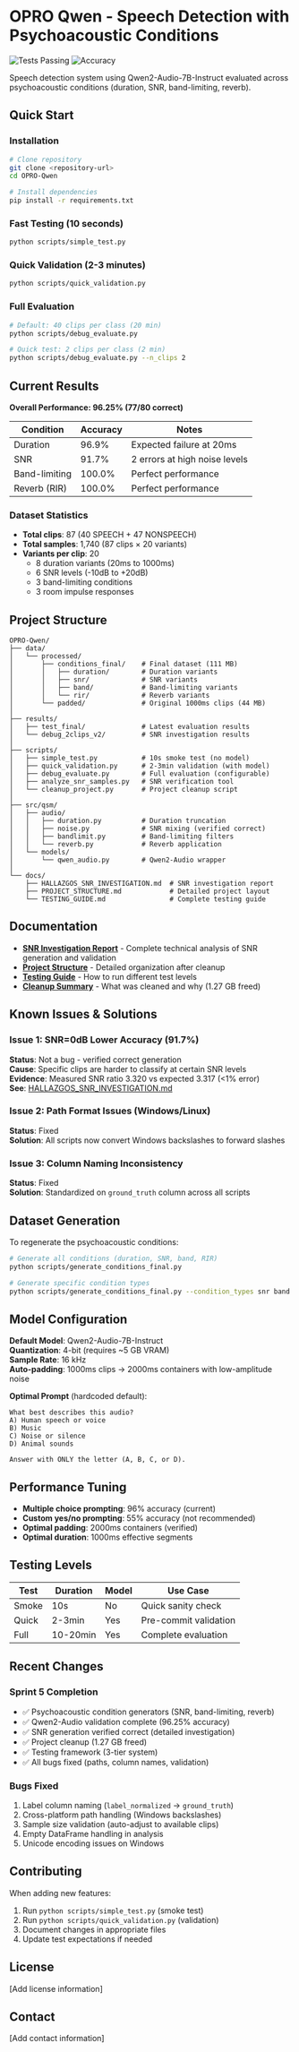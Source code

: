 # OPRO Qwen - Speech Detection with Psychoacoustic Conditions

![Tests Passing](https://img.shields.io/badge/tests-passing-brightgreen)
![Accuracy](https://img.shields.io/badge/accuracy-96.25%25-blue)

Speech detection system using Qwen2-Audio-7B-Instruct evaluated across psychoacoustic conditions (duration, SNR, band-limiting, reverb).

## Quick Start

### Installation
```bash
# Clone repository
git clone <repository-url>
cd OPRO-Qwen

# Install dependencies
pip install -r requirements.txt
```

### Fast Testing (10 seconds)
```bash
python scripts/simple_test.py
```

### Quick Validation (2-3 minutes)
```bash
python scripts/quick_validation.py
```

### Full Evaluation
```bash
# Default: 40 clips per class (20 min)
python scripts/debug_evaluate.py

# Quick test: 2 clips per class (2 min)
python scripts/debug_evaluate.py --n_clips 2
```

## Current Results

**Overall Performance: 96.25% (77/80 correct)**

| Condition | Accuracy | Notes |
|-----------|----------|-------|
| Duration  | 96.9%    | Expected failure at 20ms |
| SNR       | 91.7%    | 2 errors at high noise levels |
| Band-limiting | 100.0% | Perfect performance |
| Reverb (RIR) | 100.0% | Perfect performance |

### Dataset Statistics
- **Total clips**: 87 (40 SPEECH + 47 NONSPEECH)
- **Total samples**: 1,740 (87 clips × 20 variants)
- **Variants per clip**: 20
  - 8 duration variants (20ms to 1000ms)
  - 6 SNR levels (-10dB to +20dB)
  - 3 band-limiting conditions
  - 3 room impulse responses

## Project Structure

```
OPRO-Qwen/
├── data/
│   └── processed/
│       ├── conditions_final/    # Final dataset (111 MB)
│       │   ├── duration/        # Duration variants
│       │   ├── snr/             # SNR variants
│       │   ├── band/            # Band-limiting variants
│       │   └── rir/             # Reverb variants
│       └── padded/              # Original 1000ms clips (44 MB)
│
├── results/
│   ├── test_final/              # Latest evaluation results
│   └── debug_2clips_v2/         # SNR investigation results
│
├── scripts/
│   ├── simple_test.py           # 10s smoke test (no model)
│   ├── quick_validation.py      # 2-3min validation (with model)
│   ├── debug_evaluate.py        # Full evaluation (configurable)
│   ├── analyze_snr_samples.py   # SNR verification tool
│   └── cleanup_project.py       # Project cleanup script
│
├── src/qsm/
│   ├── audio/
│   │   ├── duration.py          # Duration truncation
│   │   ├── noise.py             # SNR mixing (verified correct)
│   │   ├── bandlimit.py         # Band-limiting filters
│   │   └── reverb.py            # Reverb application
│   └── models/
│       └── qwen_audio.py        # Qwen2-Audio wrapper
│
└── docs/
    ├── HALLAZGOS_SNR_INVESTIGATION.md  # SNR investigation report
    ├── PROJECT_STRUCTURE.md            # Detailed project layout
    └── TESTING_GUIDE.md                # Complete testing guide
```

## Documentation

- **[SNR Investigation Report](HALLAZGOS_SNR_INVESTIGATION.md)** - Complete technical analysis of SNR generation and validation
- **[Project Structure](PROJECT_STRUCTURE.md)** - Detailed organization after cleanup
- **[Testing Guide](TESTING_GUIDE.md)** - How to run different test levels
- **[Cleanup Summary](CLEANUP_SUMMARY.txt)** - What was cleaned and why (1.27 GB freed)

## Known Issues & Solutions

### Issue 1: SNR=0dB Lower Accuracy (91.7%)
**Status**: Not a bug - verified correct generation  
**Cause**: Specific clips are harder to classify at certain SNR levels  
**Evidence**: Measured SNR ratio 3.320 vs expected 3.317 (<1% error)  
**See**: [HALLAZGOS_SNR_INVESTIGATION.md](HALLAZGOS_SNR_INVESTIGATION.md)

### Issue 2: Path Format Issues (Windows/Linux)
**Status**: Fixed  
**Solution**: All scripts now convert Windows backslashes to forward slashes

### Issue 3: Column Naming Inconsistency
**Status**: Fixed  
**Solution**: Standardized on `ground_truth` column across all scripts

## Dataset Generation

To regenerate the psychoacoustic conditions:

```bash
# Generate all conditions (duration, SNR, band, RIR)
python scripts/generate_conditions_final.py

# Generate specific condition types
python scripts/generate_conditions_final.py --condition_types snr band
```

## Model Configuration

**Default Model**: Qwen2-Audio-7B-Instruct  
**Quantization**: 4-bit (requires ~5 GB VRAM)  
**Sample Rate**: 16 kHz  
**Auto-padding**: 1000ms clips → 2000ms containers with low-amplitude noise

**Optimal Prompt** (hardcoded default):
```
What best describes this audio?
A) Human speech or voice
B) Music
C) Noise or silence
D) Animal sounds

Answer with ONLY the letter (A, B, C, or D).
```

## Performance Tuning

- **Multiple choice prompting**: 96% accuracy (current)
- **Custom yes/no prompting**: 55% accuracy (not recommended)
- **Optimal padding**: 2000ms containers (verified)
- **Optimal duration**: 1000ms effective segments

## Testing Levels

| Test | Duration | Model | Use Case |
|------|----------|-------|----------|
| Smoke | 10s | No | Quick sanity check |
| Quick | 2-3min | Yes | Pre-commit validation |
| Full | 10-20min | Yes | Complete evaluation |

## Recent Changes

### Sprint 5 Completion
- ✅ Psychoacoustic condition generators (SNR, band-limiting, reverb)
- ✅ Qwen2-Audio validation complete (96.25% accuracy)
- ✅ SNR generation verified correct (detailed investigation)
- ✅ Project cleanup (1.27 GB freed)
- ✅ Testing framework (3-tier system)
- ✅ All bugs fixed (paths, column names, validation)

### Bugs Fixed
1. Label column naming (`label_normalized` → `ground_truth`)
2. Cross-platform path handling (Windows backslashes)
3. Sample size validation (auto-adjust to available clips)
4. Empty DataFrame handling in analysis
5. Unicode encoding issues on Windows

## Contributing

When adding new features:
1. Run `python scripts/simple_test.py` (smoke test)
2. Run `python scripts/quick_validation.py` (validation)
3. Document changes in appropriate files
4. Update test expectations if needed

## License

[Add license information]

## Contact

[Add contact information]
